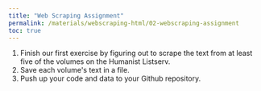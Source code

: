 ```yaml
---
title: "Web Scraping Assignment"
permalink: /materials/webscraping-html/02-webscraping-assignment
toc: true
---
```


1. Finish our first exercise by figuring out to scrape the text from at least five of the volumes on the Humanist Listserv.
2. Save each volume's text in a file.
3. Push up your code and data to your Github repository.